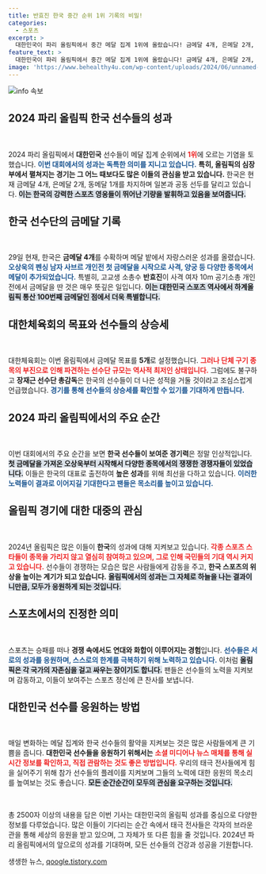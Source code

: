 ```yaml
---
title: 반효진 한국 중간 순위 1위 기록의 비밀!
categories:
  - 스포츠
excerpt: >
  대한민국이 파리 올림픽에서 중간 메달 집계 1위에 올랐습니다! 금메달 4개, 은메달 2개, 동메달 1개로 일본과 공동 선두를 달리며, 100번째 금메달을 기록한 반효진 선수의 승전보까지! 태극 전사들의 뜨거운 상승세를 놓치지 마세요!
feature_text: >
  대한민국이 파리 올림픽에서 중간 메달 집계 1위에 올랐습니다! 금메달 4개, 은메달 2개, 동메달 1개로 일본과 공동 선두를 달리며, 100번째 금메달을 기록한 반효진 선수의 승전보까지! 태극 전사들의 뜨거운 상승세를 놓치지 마세요!
image: 'https://www.behealthy4u.com/wp-content/uploads/2024/06/unnamed-file.png'
---
```


<p><img src="https://www.behealthy4u.com/wp-content/uploads/2024/06/unnamed-file.png" alt="info 속보" /></p>

<h2 data-ke-size="size26">2024 파리 올림픽 한국 선수들의 성과</h2>

<p data-ke-size="size16">&nbsp;</p>

<p>2024 파리 올림픽에서 <b>대한민국</b> 선수들이 메달 집계 순위에서 <b><span style="color: #ee2323;">1위</span></b>에 오르는 기염을 토했습니다. <b><span style="color: #1a5490;">이번 대회에서의 성과는 독특한 의미를 지니고 있습니다.</span></b> <strong>특히, 올림픽의 심장부에서 펼쳐지는 경기는 그 어느 때보다도 많은 이들의 관심을 받고 있습니다.</strong> 한국은 현재 금메달 4개, 은메달 2개, 동메달 1개를 차지하며 일본과 공동 선두를 달리고 있습니다. <b><span style="background-color: #21538527;">이는 한국의 강력한 스포츠 영웅들이 뛰어난 기량을 발휘하고 있음을 보여줍니다.</span></b> </p>

<h2 data-ke-size="size26">한국 선수단의 금메달 기록</h2>

<p data-ke-size="size16">&nbsp;</p>

<p>29일 현재, 한국은 <b>금메달 4개</b>를 수확하며 메달 밭에서 자랑스러운 성과를 올렸습니다. <b><span style="color: #1a5490;">오상욱의 펜싱 남자 사브르 개인전 첫 금메달을 시작으로 사격, 양궁 등 다양한 종목에서 메달이 추가되었습니다.</span></b> 특별히, 고교생 소총수 <b>반효진</b>이 사격 여자 10m 공기소총 개인전에서 금메달을 딴 것은 매우 뜻깊은 일입니다. <b><span style="background-color: #21538527;">이는 대한민국 스포츠 역사에서 하계올림픽 통산 100번째 금메달인 점에서 더욱 특별합니다.</span></b> </p>

<h2 data-ke-size="size26">대한체육회의 목표와 선수들의 상승세</h2>

<p data-ke-size="size16">&nbsp;</p>

<p>대한체육회는 이번 올림픽에서 금메달 목표를 <b>5개</b>로 설정했습니다. <b><span style="color: #ee2323;">그러나 단체 구기 종목의 부진으로 인해 파견하는 선수단 규모는 역사적 최저인 상태입니다.</span></b> 그럼에도 불구하고 <b>장재근 선수단 총감독</b>은 한국의 선수들이 더 나은 성적을 거둘 것이라고 조심스럽게 언급했습니다. <b><span style="color: #1a5490;">경기를 통해 선수들의 상승세를 확인할 수 있기를 기대하게 만듭니다.</span></b> </p>

<h2 data-ke-size="size26">2024 파리 올림픽에서의 주요 순간</h2>

<p data-ke-size="size16">&nbsp;</p>

<p>이번 대회에서의 주요 순간을 보면 <b>한국 선수들이 보여준 경기력</b>은 정말 인상적입니다. <b><span style="background-color: #21538527;">첫 금메달을 가져온 오상욱부터 시작해서 다양한 종목에서의 쟁쟁한 경쟁자들이 있었습니다.</span></b> 이들은 한국의 대표로 출전하여 <b>높은 성과</b>를 위해 최선을 다하고 있습니다. <b><span style="color: #1a5490;">이러한 노력들이 결과로 이어지길 기대한다고 팬들은 목소리를 높이고 있습니다.</span></b> </p>

<h2 data-ke-size="size26">올림픽 경기에 대한 대중의 관심</h2>

<p data-ke-size="size16">&nbsp;</p>

<p>2024년 올림픽은 많은 이들이 <b>한국</b>의 성과에 대해 지켜보고 있습니다. <b><span style="color: #ee2323;">각종 스포츠 스타들이 종목을 가리지 않고 열심히 참여하고 있으며, 그로 인해 국민들의 기대 역시 커지고 있습니다.</span></b> 선수들이 경쟁하는 모습은 많은 사람들에게 감동을 주고, <b>한국 스포츠의 위상을 높이는 계기가 되고 있습니다.</b> <b><span style="background-color: #21538527;">올림픽에서의 성과는 그 자체로 하늘을 나는 결과이니만큼, 모두가 응원하게 되는 것입니다.</span></b> </p>

<h2 data-ke-size="size26">스포츠에서의 진정한 의미</h2>

<p data-ke-size="size16">&nbsp;</p>

<p>스포츠는 승패를 떠나 <b>경쟁 속에서도 연대와 화합이 이루어지는 경험</b>입니다. <b><span style="color: #1a5490;">선수들은 서로의 성과를 응원하며, 스스로의 한계를 극복하기 위해 노력하고 있습니다.</span></b> 이처럼 <b><span style="background-color: #21538527;">올림픽은 각 국가의 자존심을 걸고 싸우는 장이기도 합니다.</span></b> 팬들은 선수들의 노력을 지켜보며 감동하고, 이들이 보여주는 스포츠 정신에 큰 찬사를 보냅니다. </p>

<h2 data-ke-size="size26">대한민국 선수를 응원하는 방법</h2>

<p data-ke-size="size16">&nbsp;</p>

<p>매일 변화하는 메달 집계와 한국 선수들의 활약을 지켜보는 것은 많은 사람들에게 큰 기쁨을 줍니다. <b>대한민국 선수들을 응원하기 위해서는</b> <b><span style="color: #ee2323;">소셜 미디어나 뉴스 매체를 통해 실시간 정보를 확인하고, 직접 관람하는 것도 좋은 방법입니다.</span></b> 우리의 태극 전사들에게 힘을 실어주기 위해 참가 선수들의 플레이를 지켜보며 그들의 노력에 대한 응원의 목소리를 높여보는 것도 좋습니다. <b><span style="background-color: #21538527;">모든 순간순간이 모두의 관심을 요구하는 것입니다.</span></b> </p>

<p data-ke-size="size16">&nbsp;</p>

<p>총 2500자 이상의 내용을 담은 이번 기사는 대한민국의 올림픽 성과를 중심으로 다양한 정보를 다루었습니다. 많은 이들이 기다리는 순간 속에서 태극 전사들은 각자의 브라운관을 통해 세상의 응원을 받고 있으며, 그 자체가 또 다른 힘을 줄 것입니다. 2024년 파리 올림픽에서의 앞으로의 성과를 기대하며, 모든 선수들의 건강과 성공을 기원합니다.</p>
생생한 뉴스, <a href="https://qoogle.tistory.com" rel="dofollow">qoogle.tistory.com</a>



